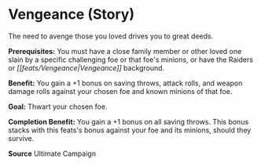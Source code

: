 ﻿---
cssclass: [feats]

---
# Vengeance (Story)

The need to avenge those you loved drives you to great deeds.

**Prerequisites:** You must have a close family member or other loved one slain by a specific challenging foe or that foe's minions, or have the Raiders or _[[feats/Vengeance|Vengeance]]_ background.

**Benefit:** You gain a +1 bonus on saving throws, attack rolls, and weapon damage rolls against your chosen foe and known minions of that foe.

**Goal:** Thwart your chosen foe.

**Completion Benefit:** You gain a +1 bonus on all saving throws. This bonus stacks with this feats's bonus against your foe and its minions, should they survive.

**Source** Ultimate Campaign